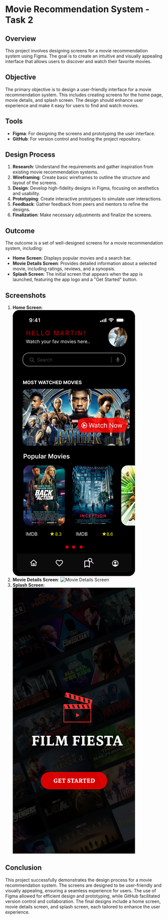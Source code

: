 # Movie Recommendation System - Task 2

## Overview
This project involves designing screens for a movie recommendation system using Figma. The goal is to create an intuitive and visually appealing interface that allows users to discover and watch their favorite movies.

## Objective
The primary objective is to design a user-friendly interface for a movie recommendation system. This includes creating screens for the home page, movie details, and splash screen. The design should enhance user experience and make it easy for users to find and watch movies.

## Tools
- **Figma**: For designing the screens and prototyping the user interface.
- **GitHub**: For version control and hosting the project repository.

## Design Process
1. **Research**: Understand the requirements and gather inspiration from existing movie recommendation systems.
2. **Wireframing**: Create basic wireframes to outline the structure and layout of the screens.
3. **Design**: Develop high-fidelity designs in Figma, focusing on aesthetics and usability.
4. **Prototyping**: Create interactive prototypes to simulate user interactions.
5. **Feedback**: Gather feedback from peers and mentors to refine the designs.
6. **Finalization**: Make necessary adjustments and finalize the screens.

## Outcome
The outcome is a set of well-designed screens for a movie recommendation system, including:
- **Home Screen**: Displays popular movies and a search bar.
- **Movie Details Screen**: Provides detailed information about a selected movie, including ratings, reviews, and a synopsis.
- **Splash Screen**: The initial screen that appears when the app is launched, featuring the app logo and a "Get Started" button.

## Screenshots
1. **Home Screen**:
   ![Home Screen](Home.png)
2. **Movie Details Screen**:
   ![Movie Details Screen](iPhone%2013%20&%2014%20-%202.png)
3. **Splash Screen**:
   ![Splash Screen](Splash.png)

## Conclusion
This project successfully demonstrates the design process for a movie recommendation system. The screens are designed to be user-friendly and visually appealing, ensuring a seamless experience for users. The use of Figma allowed for efficient design and prototyping, while GitHub facilitated version control and collaboration. The final designs include a home screen, movie details screen, and splash screen, each tailored to enhance the user experience.
